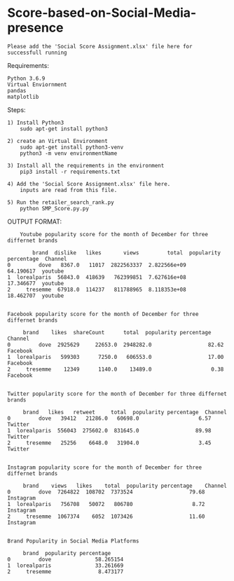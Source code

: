 # Score-based-on-Social-Media-presence

	Please add the 'Social Score Assignment.xlsx' file here for successfull running

Requirements:

	Python 3.6.9
	Virtual Enviornment
	pandas
	matplotlib


Steps:

	1) Install Python3
    	sudo apt-get install python3

	2) create an Virtual Environment
    	sudo apt-get install python3-venv
    	python3 -m venv environmentName

	3) Install all the requirements in the environment
    	pip3 install -r requirements.txt

    4) Add the 'Social Score Assignment.xlsx' file here.
    	inputs are read from this file.

	5) Run the retailer_search_rank.py
    	python SMP_Score.py.py



OUTPUT FORMAT:

		Youtube popularity score for the month of December for three differnet brands 

         	brand  dislike   likes       views         total  popularity percentage  Channel
	0         dove   8367.0   11017  2822563337  2.822566e+09              64.190617  youtube
	1  lorealparis  56843.0  418639   762399851  7.627616e+08              17.346677  youtube
	2     tresemme  67918.0  114237   811788965  8.118353e+08              18.462707  youtube


	Facebook popularity score for the month of December for three differnet brands 

         brand    likes  shareCount      total  popularity percentage   Channel
	0         dove  2925629     22653.0  2948282.0                  82.62  Facebook
	1  lorealparis   599303      7250.0   606553.0                  17.00  Facebook
	2     tresemme    12349      1140.0    13489.0                   0.38  Facebook


	Twitter popularity score for the month of December for three differnet brands 

         brand   likes   retweet     total  popularity percentage  Channel
	0         dove   39412   21286.0   60698.0                   6.57  Twitter
	1  lorealparis  556043  275602.0  831645.0                  89.98  Twitter
	2     tresemme   25256    6648.0   31904.0                   3.45  Twitter


	Instagram popularity score for the month of December for three differnet brands 

         brand    views   likes    total  popularity percentage    Channel
	0         dove  7264822  108702  7373524                  79.68  Instagram
	1  lorealparis   756708   50072   806780                   8.72  Instagram
	2     tresemme  1067374    6052  1073426                  11.60  Instagram


	Brand Popularity in Social Media Platforms 

         brand  popularity percentage
	0         dove              58.265154
	1  lorealparis              33.261669
	2     tresemme               8.473177


